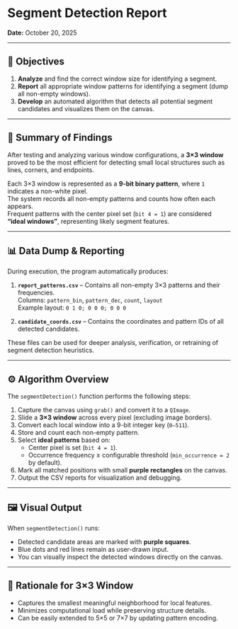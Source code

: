 # Segment Detection Report
 
**Date:** October 20, 2025  

---

## 🎯 Objectives
1. **Analyze** and find the correct window size for identifying a segment.  
2. **Report** all appropriate window patterns for identifying a segment (dump all non-empty windows).  
3. **Develop** an automated algorithm that detects all potential segment candidates and visualizes them on the canvas.

---

## 🧩 Summary of Findings
After testing and analyzing various window configurations, a **3×3 window** proved to be the most efficient for detecting small local structures such as lines, corners, and endpoints.

Each 3×3 window is represented as a **9-bit binary pattern**, where `1` indicates a non-white pixel.  
The system records all non-empty patterns and counts how often each appears.  
Frequent patterns with the center pixel set (`bit 4 = 1`) are considered **“ideal windows”**, representing likely segment features.

---

## 📊 Data Dump & Reporting
During execution, the program automatically produces:

1. **`report_patterns.csv`** – Contains all non-empty 3×3 patterns and their frequencies.  
   Columns: `pattern_bin`, `pattern_dec`, `count`, `layout`  
   Example layout: `0 1 0; 0 0 0; 0 0 0`

2. **`candidate_coords.csv`** – Contains the coordinates and pattern IDs of all detected candidates.

These files can be used for deeper analysis, verification, or retraining of segment detection heuristics.

---

## ⚙️ Algorithm Overview
The `segmentDetection()` function performs the following steps:

1. Capture the canvas using `grab()` and convert it to a `QImage`.  
2. Slide a **3×3 window** across every pixel (excluding image borders).  
3. Convert each local window into a 9-bit integer key (`0–511`).  
4. Store and count each non-empty pattern.  
5. Select **ideal patterns** based on:
   - Center pixel is set (`bit 4 = 1`).
   - Occurrence frequency ≥ configurable threshold (`min_occurrence = 2` by default).
6. Mark all matched positions with small **purple rectangles** on the canvas.  
7. Output the CSV reports for visualization and debugging.

---

## 🖼️ Visual Output
When `segmentDetection()` runs:
- Detected candidate areas are marked with **purple squares**.
- Blue dots and red lines remain as user-drawn input.
- You can visually inspect the detected windows directly on the canvas.

---

## 🧠 Rationale for 3×3 Window
- Captures the smallest meaningful neighborhood for local features.  
- Minimizes computational load while preserving structure details.  
- Can be easily extended to 5×5 or 7×7 by updating pattern encoding.

